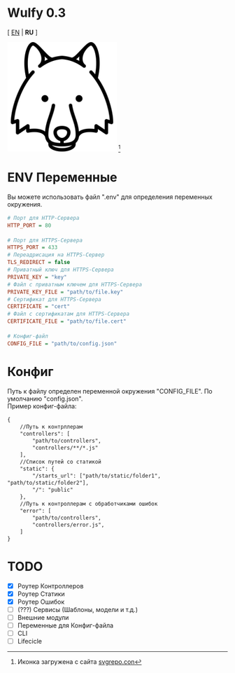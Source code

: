# Wulfy 0.3
[ [EN](README.MD) | **RU** ]

<img src="public/icon.svg" width="250" title="Temporary icon Wulfy"/> [^1]

# ENV Переменные
Вы можете использовать файл ".env" для определения переменных окружения.
```ini
# Порт для HTTP-Сервера
HTTP_PORT = 80 

# Порт для HTTPS-Сервера
HTTPS_PORT = 433 
# Переадрисация на HTTPS-Сервер
TLS_REDIRECT = false
# Приватный ключ для HTTPS-Сервера
PRIVATE_KEY = "key"
# Файл с приватным ключем для HTTPS-Сервера
PRIVATE_KEY_FILE = "path/to/file.key"
# Сертификат для HTTPS-Сервера
CERTIFICATE = "cert"
# Файл с сертификатам для HTTPS-Сервера
CERTIFICATE_FILE = "path/to/file.cert"

# Конфиг-файл
CONFIG_FILE = "path/to/config.json"
```

# Конфиг
Путь к файлу определен переменной окружения "CONFIG_FILE". По умолчанию "config.json".  
Пример конфиг-файла:
```jsonc
{
	//Путь к контрллерам
	"controllers": [
		"path/to/controllers",
		"controllers/**/*.js"
	],
	//Список путей со статикой
	"static": {
		"/starts_url": ["path/to/static/folder1", "path/to/static/folder2"],
		"/": "public"
	},
	//Путь к контроллерам с обработчиками ошибок
	"error": [
		"path/to/controllers",
		"controllers/error.js",
	]
}

```

# TODO
- [x] Роутер Контроллеров
- [x] Роутер Статики
- [x] Роутер Ошибок
- [ ] \(???) Сервисы (Шаблоны, модели и т.д.)
- [ ] Внешние модули
- [ ] Переменные для Конфиг-файла
- [ ] CLI
- [ ] Lifecicle

[^1]: Иконка загружена с сайта [svgrepo.con](https://www.svgrepo.com/svg/89615/wolf-head)
